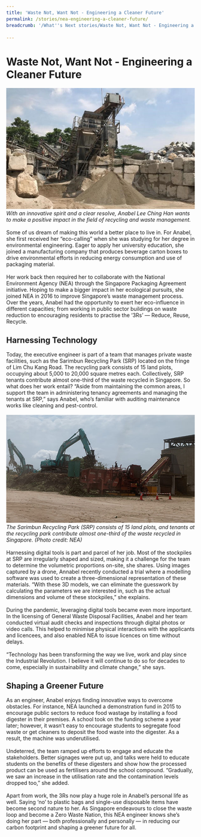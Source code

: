 ```yaml
---
title: 'Waste Not, Want Not - Engineering a Cleaner Future'
permalink: /stories/nea-engineering-a-cleaner-future/
breadcrumb: '/What''s Next stories/Waste Not, Want Not - Engineering a Cleaner Future'

---
```


# <b>Waste Not, Want Not - Engineering a Cleaner Future</b>
![NEA](/images/NEA_Sarimbun%20Recycling%20Park.jpg)
<br>
*With an innovative spirit and a clear resolve, Anabel Lee Ching Han wants to make a positive impact in the field of recycling and waste management.*
<br>
<br>
Some of us dream of making this world a better place to live in. For Anabel, she first received her “eco-calling” when she was studying for her degree in environmental engineering. Eager to apply her university education, she joined a manufacturing company that produces beverage carton boxes to drive environmental efforts in reducing energy consumption and use of packaging material.
<br><br>
Her work back then required her to collaborate with the National Environment Agency (NEA) through the Singapore Packaging Agreement initiative. Hoping to make a bigger impact in her ecological pursuits, she joined NEA in 2016 to improve Singapore’s waste management process. Over the years, Anabel had the opportunity to exert her eco-influence in different capacities; from working in public sector buildings on waste reduction to encouraging residents to practise the ‘3Rs’ — Reduce, Reuse, Recycle.
<br>
## Harnessing Technology
Today, the executive engineer is part of a team that manages private waste facilities, such as the Sarimbun Recycling Park (SRP) located on the fringe of Lim Chu Kang Road. The recycling park consists of 15 land plots, occupying about 5,000 to 20,000 square metres each. Collectively, SRP tenants contribute almost one-third of the waste recycled in Singapore. So what does her work entail? “Aside from maintaining the common areas, I support the team in administering tenancy agreements and managing the tenants at SRP,” says Anabel, who’s familiar with auditing maintenance works like cleaning and pest-control.
<br>
<br>
![NEA](/images/NEA_Sarimbun%20Recycling%20Park%202.jpg)
*The Sarimbun Recycling Park (SRP) consists of 15 land plots, and tenants at the recycling park contribute almost one-third of the waste recycled in Singapore. (Photo credit: NEA)*
<br><br>
Harnessing digital tools is part and parcel of her job. Most of the stockpiles at SRP are irregularly shaped and sized, making it a challenge for the team to determine the volumetric proportions on-site, she shares. Using images captured by a drone, Annabel recently conducted a trial where a modelling software was used to create a three-dimensional representation of these materials. “With these 3D models, we can eliminate the guesswork by calculating the parameters we are interested in, such as the actual dimensions and volume of these stockpiles,” she explains.
<br><br>
During the pandemic, leveraging digital tools became even more important. In the licensing of General Waste Disposal Facilities, Anabel and her team conducted virtual audit checks and inspections through digital photos or video calls. This helped to minimise physical interactions with the applicants and licencees, and also enabled NEA to issue licences on time without delays.
<br><br>
“Technology has been transforming the way we live, work and play since the Industrial Revolution. I believe it will continue to do so for decades to come, especially in sustainability and climate change,” she says.
<br>
## Shaping a Greener Future
As an engineer, Anabel enjoys finding innovative ways to overcome obstacles. For instance, NEA launched a demonstration fund in 2015 to encourage public sectors to reduce food wastage by installing a food digester in their premises. A school took on the funding scheme a year later; however, it wasn’t easy to encourage students to segregate food waste or get cleaners to deposit the food waste into the digester. As a result, the machine was underutilised.
<br><br>
Undeterred, the team ramped up efforts to engage and educate the stakeholders. Better signages were put up, and talks were held to educate students on the benefits of these digesters and show how the processed product can be used as fertilisers around the school compound. “Gradually, we saw an increase in the utilisation rate and the contamination levels dropped too,” she added.
<br><br>
Apart from work, the 3Rs now play a huge role in Anabel’s personal life as well. Saying ‘no’ to plastic bags and single-use disposable items have become second nature to her. As Singapore endeavours to close the waste loop and become a Zero Waste Nation, this NEA engineer knows she’s doing her part — both professionally and personally — in reducing our carbon footprint and shaping a greener future for all.
